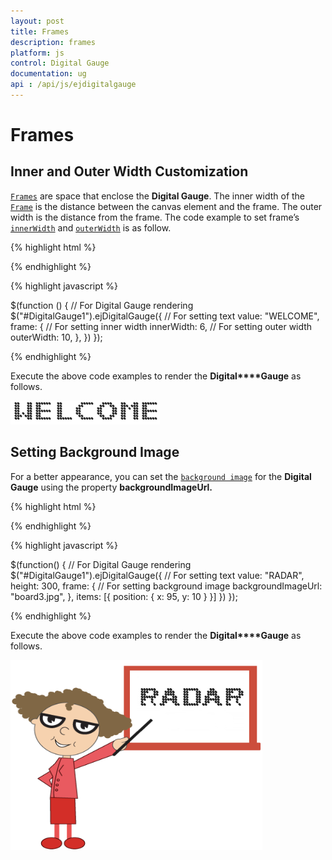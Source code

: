 ```yaml
---
layout: post
title: Frames
description: frames
platform: js
control: Digital Gauge
documentation: ug
api : /api/js/ejdigitalgauge
---
```


# Frames

## Inner and Outer Width Customization

[`Frames`](../api/ejdigitalgauge#members:frame) are space that enclose the **Digital Gauge**. The inner width of the [`Frame`](../api/ejdigitalgauge#members:frame) is the distance between the canvas element and the frame. The outer width is the distance from the frame. The code example to set frame’s [`innerWidth`](../api/ejdigitalgauge#members:frame-innerwidth) and [`outerWidth`](../api/ejdigitalgauge#members:frame-outerwidth) is as follow.

{% highlight html %}

<div id="DigitalGauge1"></div>

{% endhighlight %}

{% highlight javascript %}

 $(function () {
        // For Digital Gauge rendering
        $("#DigitalGauge1").ejDigitalGauge({
            // For setting text
            value: "WELCOME",
            frame: {
                // For setting inner width
                innerWidth: 6,
                // For setting outer width
                outerWidth: 10,
            },
        })
    });


{% endhighlight %}



Execute the above code examples to render the **Digital****Gauge** as follows.

![](/js/DigitalGauge/Frames_images/Frames_img1.png)



## Setting Background Image

For a better appearance, you can set the [`background image`](../api/ejdigitalgauge#members:frame-backgroundimageurl) for the **Digital Gauge** using the property **backgroundImageUrl.** 

{% highlight html %}

<div id="DigitalGauge1"></div>

{% endhighlight %}

{% highlight javascript %}

$(function() {
     // For Digital Gauge rendering
     $("#DigitalGauge1").ejDigitalGauge({
         // For setting text
         value: "RADAR",
         height: 300,
         frame: {
             // For setting background image
             backgroundImageUrl: "board3.jpg",
         },
         items: [{
             position: {
                 x: 95,
                 y: 10
             }
         }]
     })
 });

{% endhighlight %}



Execute the above code examples to render the **Digital****Gauge** as follows.

![](/js/DigitalGauge/Frames_images/Frames_img2.png)

